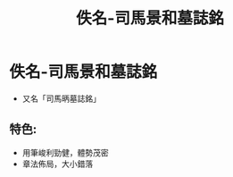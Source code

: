 ﻿---
title: '佚名-司馬景和墓誌銘'
tags: ['碑刻', '楷書']
order: 6
---
# 佚名-司馬景和墓誌銘
* 又名「司馬昞墓誌銘」

## 特色:
* 用筆峻利勁健，體勢茂密
* 章法佈局，大小錯落
